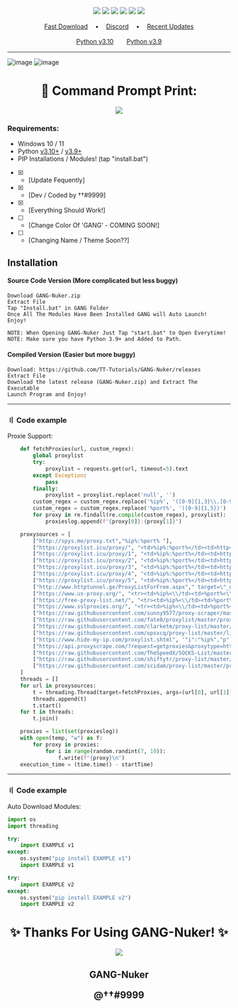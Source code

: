<p align="center">
<img src="https://img.shields.io/github/languages/top/TT-Tutorials/GANG-Nuker?style=flat-square" </a>
<img src="https://img.shields.io/github/last-commit/TT-Tutorials/GANG-Nuker?style=flat-square" </a>
<img src="https://sonarcloud.io/api/project_badges/measure?project=TT-Tutorials_GANG-Nuker&metric=ncloc" </a>
<img src="https://img.shields.io/github/downloads/TT-Tutorials/GANG-Nuker/total?color=%23daff00&label=1.4.6 Downloads&style=flat-square" </a>
<img src="https://img.shields.io/github/stars/TT-Tutorials/GANG-Nuker?color=%23daff00&label=Stars&style=flat-square" </a>
<img src="https://img.shields.io/github/forks/TT-Tutorials/GANG-Nuker?color=%23daff00&label=Forks&style=flat-square" </a>
</p>


</p>
<p align="center">
<a href="https://github.com/TT-Tutorials/GANG-Nuker/releases/download/gangnuker/GANG-Nuker.zip">Fast Download</a> ㅤ•ㅤ
<a href="https://discord.gg/Zvjqu9w6bV">Discord</a> ㅤ•ㅤ
<a href="https://github.com/TT-Tutorials/GANG-Nuker/releases/tag/gangnuker">Recent Updates</a>
</p>
</p>
<p align="center">
<a href="https://www.python.org/ftp/python/3.10.5/python-3.10.5-amd64.exe">Python v3.10</a>ㅤㅤ 
<a href="https://www.python.org/ftp/python/3.9.0/python-3.9.0-amd64.exe">Python v3.9</a> 
</p>

---

![image](https://user-images.githubusercontent.com/94531396/171850124-c9800302-5bbc-4032-9509-a51e56228374.png)
![image](https://user-images.githubusercontent.com/94531396/171852766-688a51b4-957f-44a3-978b-c036c52a01bb.png)
<h1 align="center">
  <a id="top"></a>💨 Command Prompt Print:
</h1>

<p align="center"> 
  <kbd>
<img src="https://user-images.githubusercontent.com/94531396/152148202-e3c15d38-7523-4a7d-afd9-4124db327153.png"></img>
  </kbd>
</p>

### Requirements:
- Windows 10 / 11
- Python [v3.10+](https://www.python.org/ftp/python/3.10.5/python-3.10.5-amd64.exe) / [v3.9+](https://www.python.org/ftp/python/3.9.0/python-3.9.0-amd64.exe)
- PIP Installations / Modules! (tap "install.bat")

- [x] - [Update Fequently]
- [x] - [Dev / Coded by ††#9999]
- [x] - [Everything Should Work!]
- [ ] - [Change Color Of 'GANG' - COMING SOON!]
- [ ] - [Changing Name / Theme Soon??]

## Installation

#### Source Code Version (More complicated but less buggy)
```sh-session
Download GANG-Nuker.zip
Extract File
Tap "Install.bat" in GANG Folder
Once All The Modules Have Been Installed GANG will Auto Launch!
Enjoy!

NOTE: When Opening GANG-Nuker Just Tap "start.bat" to Open Everytime!
NOTE: Make sure you have Python 3.9+ and Added to Path.
```

#### Compiled Version (Easier but more buggy)
```sh-session
Download: https://github.com/TT-Tutorials/GANG-Nuker/releases
Extract File
Download the latest release (GANG-Nuker.zip) and Extract The Executable
Launch Program and Enjoy!
```

---


### <a id="code-example"></a>〢 Code example

Proxie Support:
```py
    def fetchProxies(url, custom_regex):
        global proxylist
        try:
            proxylist = requests.get(url, timeout=5).text
        except Exception:
            pass
        finally:
            proxylist = proxylist.replace('null', '')
        custom_regex = custom_regex.replace('%ip%', '([0-9]{1,3}\\.[0-9]{1,3}\\.[0-9]{1,3}\\.[0-9]{1,3})')
        custom_regex = custom_regex.replace('%port%', '([0-9]{1,5})')
        for proxy in re.findall(re.compile(custom_regex), proxylist):
            proxieslog.append(f"{proxy[0]}:{proxy[1]}")

    proxysources = [
        ["http://spys.me/proxy.txt","%ip%:%port% "],
        ["https://proxylist.icu/proxy/", "<td>%ip%:%port%</td><td>http<"],
        ["https://proxylist.icu/proxy/1", "<td>%ip%:%port%</td><td>http<"],
        ["https://proxylist.icu/proxy/2", "<td>%ip%:%port%</td><td>http<"],
        ["https://proxylist.icu/proxy/3", "<td>%ip%:%port%</td><td>http<"],
        ["https://proxylist.icu/proxy/4", "<td>%ip%:%port%</td><td>http<"],
        ["https://proxylist.icu/proxy/5", "<td>%ip%:%port%</td><td>http<"],
        ["http://www.httptunnel.ge/ProxyListForFree.aspx"," target=\"_new\">%ip%:%port%</a>"],
        ["https://www.us-proxy.org/", "<tr><td>%ip%<\\/td><td>%port%<\\/td><td>(.*?){2}<\\/td><td class='hm'>.*?<\\/td><td>.*?<\\/td><td class='hm'>.*?<\\/td><td class='hx'>(.*?)<\\/td><td class='hm'>.*?<\\/td><\\/tr>"],
        ["https://free-proxy-list.net/", "<tr><td>%ip%<\\/td><td>%port%<\\/td><td>(.*?){2}<\\/td><td class='hm'>.*?<\\/td><td>.*?<\\/td><td class='hm'>.*?<\\/td><td class='hx'>(.*?)<\\/td><td class='hm'>.*?<\\/td><\\/tr>"],
        ["https://www.sslproxies.org/", "<tr><td>%ip%<\\/td><td>%port%<\\/td><td>(.*?){2}<\\/td><td class='hm'>.*?<\\/td><td>.*?<\\/td><td class='hm'>.*?<\\/td><td class='hx'>(.*?)<\\/td><td class='hm'>.*?<\\/td><\\/tr>"],
        ["https://raw.githubusercontent.com/sunny9577/proxy-scraper/master/proxies.json", "\"ip\":\"%ip%\",\"port\":\"%port%\","],
        ["https://raw.githubusercontent.com/fate0/proxylist/master/proxy.list", '"host": "%ip%".*?"country": "(.*?){2}",.*?"port": %port%'],
        ["https://raw.githubusercontent.com/clarketm/proxy-list/master/proxy-list.txt", '%ip%:%port% (.*?){2}-.-S \\+'],
        ["https://raw.githubusercontent.com/opsxcq/proxy-list/master/list.txt", '%ip%", "type": "http", "port": %port%'],
        ["https://www.hide-my-ip.com/proxylist.shtml", '"i":"%ip%","p":"%port%",'],
        ["https://api.proxyscrape.com/?request=getproxies&proxytype=http&timeout=6000&country=all&ssl=yes&anonymity=all", "%ip%:%port%"],
        ["https://raw.githubusercontent.com/TheSpeedX/SOCKS-List/master/http.txt", "%ip%:%port%"],
        ["https://raw.githubusercontent.com/shiftytr/proxy-list/master/proxy.txt", "%ip%:%port%"],
        ["https://raw.githubusercontent.com/scidam/proxy-list/master/proxy.json", '"ip": "%ip%",\n.*?"port": "%port%",']
    ]
    threads = [] 
    for url in proxysources:
        t = threading.Thread(target=fetchProxies, args=(url[0], url[1]))
        threads.append(t)
        t.start()
    for t in threads:
        t.join()

    proxies = list(set(proxieslog))
    with open(temp, "w") as f:
        for proxy in proxies:
            for i in range(random.randint(7, 10)):
                f.write(f"{proxy}\n")
    execution_time = (time.time() - startTime)
```
---
### <a id="code-example"></a>〢 Code example

Auto Download Modules:
```py
import os
import threading

try:
    import EXAMPLE v1
except:
    os.system("pip install EXAMPLE v1")
    import EXAMPLE v1

try:
    import EXAMPLE v2
except:
    os.system("pip install EXAMPLE v2")
    import EXAMPLE v2
```

<h1 align="center">
  <a id="top"></a>✨ Thanks For Using GANG-Nuker! ✨
</h1>

<p align="center"> 
  <kbd>
<img src="https://user-images.githubusercontent.com/94531396/176788016-16c169b5-ace5-4cc2-b633-d752c6c5c2eb.gif"></img>
  </kbd>
</p>
<h2 align="center">
GANG-Nuker
    
@††#9999 
</h2>
